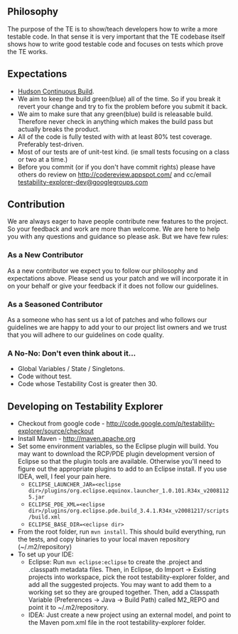 ## Philosophy ##

The purpose of the TE is to show/teach developers how to write a more testable code. In that sense it is very important that the TE codebase itself shows how to write good testable code and focuses on tests which prove the TE works.

## Expectations ##

  * [Hudson Continuous Build](http://build.hevery.com/job/Testability-Explorer/).
  * We aim to keep the build green(blue) all of the time. So if you break it revert your change and try to fix the problem before you submit it back.
  * We aim to make sure that any green(blue) build is releasable build. Therefore never check in anything which makes the build pass but actually breaks the product.
  * All of the code is fully tested with with at least 80% test coverage. Preferably test-driven.
  * Most of our tests are of unit-test kind. (ie small tests focusing on a class or two at a time.)
  * Before you commit (or if you don't have commit rights) please have others do review on http://codereview.appspot.com/ and cc/email [testability-explorer-dev@googlegroups.com](mailto:testability-explorer-dev@googlegroups.com)

## Contribution ##
We are always eager to have people contribute new features to the project. So your feedback and work are more than welcome. We are here to help you with any questions and guidance so please ask. But we have few rules:

### As a New Contributor ###
As a new contributor we expect you to follow our philosophy and expectations above. Please send us your patch and we will incorporate it in on your behalf or give your feedback if it does not follow our guidelines.

### As a Seasoned Contributor ###
As a someone who has sent us a lot of patches and who follows our guidelines we are happy to add your to our project list owners and we trust that you will adhere to our guidelines on code quality.

### A No-No: Don't even think about it... ###
  * Global Variables / State / Singletons.
  * Code without test.
  * Code whose Testability Cost is greater then 30.

## Developing on Testability Explorer ##
  * Checkout from google code - http://code.google.com/p/testability-explorer/source/checkout
  * Install Maven - http://maven.apache.org
  * Set some environment variables, so the Eclipse plugin will build. You may want to download the RCP/PDE plugin development version of Eclipse so that the plugin tools are available. Otherwise you'll need to figure out the appropriate plugins to add to an Eclipse install. If you use IDEA, well, I feel your pain here.
    * `ECLIPSE_LAUNCHER_JAR=<eclipse dir>/plugins/org.eclipse.equinox.launcher_1.0.101.R34x_v20081125.jar`
    * `ECLIPSE_PDE_XML=<eclipse dir>/plugins/org.eclipse.pde.build_3.4.1.R34x_v20081217/scripts/build.xml`
    * `ECLIPSE_BASE_DIR=<eclipse dir>`
  * From the root folder, run `mvn install`. This should build everything, run the tests, and copy binaries to your local maven repository (~/.m2/repository)
  * To set up your IDE:
    * Eclipse: Run `mvn eclipse:eclipse` to create the .project and .classpath metadata files. Then, in Eclipse, do Import -> Existing projects into workspace, pick the root testability-explorer folder, and add all the suggested projects. You may want to add them to a working set so they are grouped together. Then, add a Classpath Variable (Preferences -> Java -> Build Path) called M2\_REPO and point it to ~/.m2/repository.
    * IDEA: Just create a new project using an external model, and point to the Maven pom.xml file in the root testability-explorer folder.